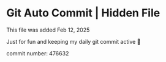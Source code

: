 # Git Auto Commit | Hidden File

This file was added Feb 12, 2025

Just for fun and keeping my daily git commit active 🤪

commit number: 476632
